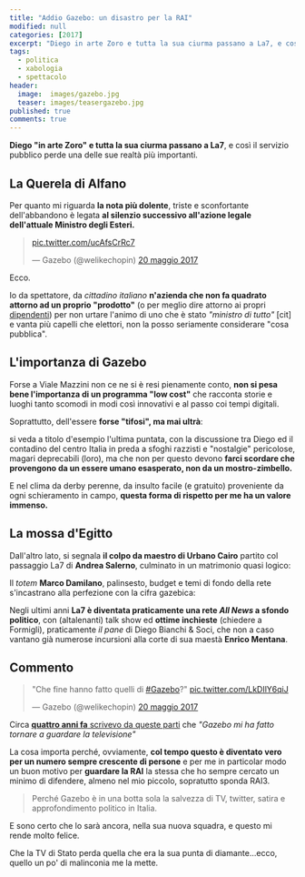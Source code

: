 ```yaml
---
title: "Addio Gazebo: un disastro per la RAI"
modified: null
categories: [2017]
excerpt: "Diego in arte Zoro e tutta la sua ciurma passano a La7, e così il servizio pubblico perde una delle sue realtà più importanti."
tags:
  - politica
  - xabologia
  - spettacolo
header:  
  image:  images/gazebo.jpg
  teaser: images/teasergazebo.jpg
published: true
comments: true
---
```


**Diego "in arte Zoro" e tutta la sua ciurma passano a La7**, e così il servizio pubblico perde una delle sue realtà più importanti.

## La Querela di Alfano

Per quanto mi riguarda **la nota più dolente**, triste e sconfortante dell'abbandono è legata **al silenzio successivo all'azione legale dell'attuale Ministro degli Esteri.**

<blockquote class="twitter-tweet" data-lang="it"><p lang="und" dir="ltr"><a href="https://t.co/ucAfsCrRc7">pic.twitter.com/ucAfsCrRc7</a></p>&mdash; Gazebo (@welikechopin) <a href="https://twitter.com/welikechopin/status/865986419906547712">20 maggio 2017</a></blockquote>
<script async src="//platform.twitter.com/widgets.js" charset="utf-8"></script>

Ecco. 

Io da spettatore, da _cittadino italiano_ **n'azienda che non fa quadrato attorno ad un proprio "prodotto"** (o per meglio dire attorno ai propri <u>dipendenti</u>) per non urtare l'animo di uno che è stato _"ministro di tutto"_ [cit] e vanta più capelli che elettori, non la posso seriamente considerare "cosa pubblica".

## L'importanza di Gazebo

Forse a Viale Mazzini non ce ne si è resi pienamente conto, **non si pesa bene l'importanza di un programma "low cost"** che racconta storie e luoghi tanto scomodi in modi così innovativi e al passo coi tempi digitali.

Soprattutto, dell'essere **forse "tifosi", ma mai ultrà**: 

si veda a titolo d'esempio l'ultima puntata, con la discussione tra Diego ed il contadino del centro Italia in preda a sfoghi razzisti e "nostalgie" pericolose, magari deprecabili (loro), ma che non per questo devono **farci scordare che provengono da un essere umano esasperato, non da un mostro-zimbello.**

E nel clima da derby perenne, da insulto facile (e gratuito) proveniente da ogni schieramento in campo, **questa forma di rispetto per me ha un valore immenso.**

## La mossa d'Egitto

Dall'altro lato, si segnala **il colpo da maestro di Urbano Cairo** partito col passaggio La7 di **Andrea Salerno**, culminato in un matrimonio quasi logico: 

Il _totem_ **Marco Damilano**, palinsesto, budget e temi di fondo della rete s'incastrano alla perfezione con la cifra gazebica:

Negli ultimi anni **La7 è diventata praticamente una rete _All News_ a sfondo politico**, con (altalenanti) talk show ed **ottime inchieste** (chiedere a Formigli), praticamente _il pane_ di Diego Bianchi & Soci, che non a caso vantano già numerose incursioni alla corte di sua maestà **Enrico Mentana**.

## Commento

<blockquote class="twitter-video" data-lang="it"><p lang="it" dir="ltr">&quot;Che fine hanno fatto quelli di <a href="https://twitter.com/hashtag/Gazebo?src=hash">#Gazebo</a>?&quot; <a href="https://t.co/LkDIlY6qiJ">pic.twitter.com/LkDIlY6qiJ</a></p>&mdash; Gazebo (@welikechopin) <a href="https://twitter.com/welikechopin/status/865865150808674304">20 maggio 2017</a></blockquote>
<script async src="//platform.twitter.com/widgets.js" charset="utf-8"></script>

Circa [**quattro anni fa** scrivevo da queste parti](http://xabacadabra.com/2013/gazebo/) che _"Gazebo mi ha fatto tornare a guardare la televisione"_

La cosa importa perché, ovviamente, **col tempo questo è diventato vero per un numero sempre crescente di persone** e per me in particolar modo un buon motivo per **guardare la RAI** la stessa che ho sempre cercato un minimo di difendere, almeno nel mio piccolo, sopratutto sponda RAI3.

> Perché Gazebo è in una botta sola la salvezza di TV, twitter, satira e approfondimento politico in Italia.

E sono certo che lo sarà ancora, nella sua nuova squadra, e questo mi rende molto felice.

Che la TV di Stato perda quella che era la sua punta di diamante...ecco, quello un po' di malinconia me la mette.